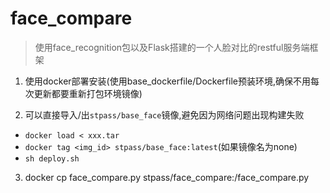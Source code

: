 # face_compare
  
> 使用face_recognition包以及Flask搭建的一个人脸对比的restful服务端框架

1. 使用docker部署安装(使用base_dockerfile/Dockerfile预装环境,确保不用每次更新都要重新打包环境镜像)

2. 可以直接导入/出`stpass/base_face`镜像,避免因为网络问题出现构建失败
 - `docker load < xxx.tar`
 - `docker tag <img_id> stpass/base_face:latest`(如果镜像名为none)
 - `sh deploy.sh`

3. docker cp face_compare.py  stpass/face_compare:/face_compare.py